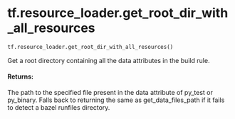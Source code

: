 <div itemscope itemtype="http://developers.google.com/ReferenceObject">
<meta itemprop="name" content="tf.resource_loader.get_root_dir_with_all_resources" />
<meta itemprop="path" content="Stable" />
</div>

# tf.resource_loader.get_root_dir_with_all_resources

``` python
tf.resource_loader.get_root_dir_with_all_resources()
```

Get a root directory containing all the data attributes in the build rule.

#### Returns:

The path to the specified file present in the data attribute of py_test
or py_binary. Falls back to returning the same as get_data_files_path if it
fails to detect a bazel runfiles directory.